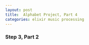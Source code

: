 ```yaml
---
layout: post
title:  Alphabet Project, Part 4
categories: elixir music processing
---
```


### Step 3, Part 2
